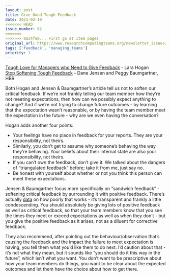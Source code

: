 ```yaml
---
layout: post
title: Give Good Tough Feedback
date: 2021-02-19
<<<<<<< HEAD
issue_number: 62
=======
>>>>>>> 0a34fe0... First go at item pages
original_url: https://www.researchcomputingteams.org/newsletter_issues/0062
tags: ['feedback', 'managing_teams']
priority: 1
---
```


<!-- markdownlint-disable MD033 -->
<!-- markdownlint-disable MD041 -->
<!-- markdownlint-disable MD049 -->

[Tough Love for Managers who Need to Give Feedback](https://larahogan.me/blog/tough-love-for-managers-giving-feedback/) - Lara Hogan<br/>
[Stop Softening Tough Feedback](https://hbr.org/2021/02/stop-softening-tough-feedback) -  Dane Jensen and Peggy Baumgartner, HBR

Both Hogan and Jensen & Baumgartner’s article tell us not to soften our critical feedback.  If we’re not frankly telling our team member how they’re not meeting expectations, then how can we possibly expect anything to change?  And if we’re not trying to change future outcomes - by learning that the expectation wasn’t reasonable, or by having the team member meet the expectation in the future - why are we even having the conversation?

Hogan adds another four points:

- Your feelings have no place in feedback for your reports.  They are your responsibility, not theirs.
- Similarly, you don’t get to assume why someone’s behaving the way they’re behaving.  Your beliefs about their internal state are also your responsibility, not theirs.
- If you can’t own the feedback, don’t give it.  We talked about the dangers of “triangulated feedback” before; take it from me, just say no.
- Be honest with yourself about whether or not you think this person can meet these expectations.

Jensen & Baumgartner focus more specifically on “sandwich feedback” - softening critical feedback by surrounding it with positive feedback.  There’s actually [data](http://aabri.com/manuscripts/141831.pdf) on how poorly that works - it’s transparent and frankly a little condescending.  You should absolutely be giving lots of positive feedback as well as critical feedback, so that your team members know that you see the times they meet or exceed expectations as well as when they don’t - but you give the positive feedback as it arises, not as a diluent for corrective feedback.

They also recommend, after pointing out the behaviour/observation that’s causing the feedback and the impact the failure to meet expectation is having, you tell them what you’d like them to do next.  I’d caution about that - it’s not what they mean, but it sounds like “you should do it this way in the future”, which isn’t what you want.  You don’t want to be prescriptive about how your team members do things, you want to be clear about the expected outcomes and let them have the choice about how to get there.